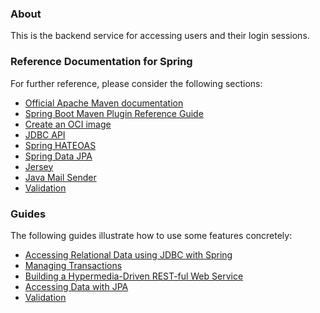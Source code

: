 ### About 

This is the backend service for accessing users and their login sessions.


### Reference Documentation for Spring

For further reference, please consider the following sections:

* <a href="https://maven.apache.org/guides/index.html" target="_blank">Official Apache Maven documentation</a>
* <a href="https://docs.spring.io/spring-boot/docs/3.0.5/maven-plugin/reference/html/" target="_blank">Spring Boot Maven Plugin Reference Guide</a>
* <a href="https://docs.spring.io/spring-boot/docs/3.0.5/maven-plugin/reference/html/#build-image" target="_blank">Create an OCI image</a>
* <a href="https://docs.spring.io/spring-boot/docs/3.0.5/reference/htmlsingle/#data.sql" target="_blank">JDBC API</a>
* <a href="https://docs.spring.io/spring-boot/docs/3.0.5/reference/htmlsingle/#web.spring-hateoas" target="_blank">Spring HATEOAS</a>
* <a href="https://docs.spring.io/spring-boot/docs/3.0.5/reference/htmlsingle/#data.sql.jpa-and-spring-data" target="_blank">Spring Data JPA</a>
* <a href="https://docs.spring.io/spring-boot/docs/3.0.5/reference/htmlsingle/#web.servlet.jersey" target="_blank">Jersey</a>
* <a href="https://docs.spring.io/spring-boot/docs/3.0.5/reference/htmlsingle/#io.email" target="_blank">Java Mail Sender</a>
* <a href="https://docs.spring.io/spring-boot/docs/3.0.5/reference/htmlsingle/#io.validation" target="_blank">Validation</a>


### Guides

The following guides illustrate how to use some features concretely:

* <a href="https://spring.io/guides/gs/relational-data-access" target="_blank">Accessing Relational Data using JDBC with Spring</a>
* <a href="https://spring.io/guides/gs/managing-transactions/" target="_blank">Managing Transactions</a>
* <a href="https://spring.io/guides/gs/rest-hateoas/" target="_blank">Building a Hypermedia-Driven REST-ful Web Service</a>
* <a href="https://spring.io/guides/gs/accessing-data-jpa/" target="_blank">Accessing Data with JPA</a>
* <a href="https://spring.io/guides/gs/validating-form-input/" target="_blank">Validation</a>


